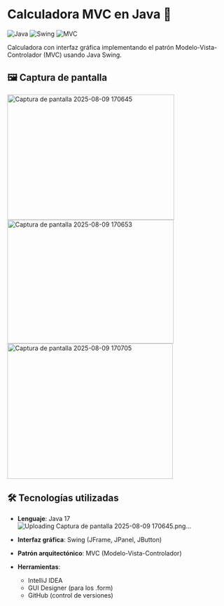 # Calculadora MVC en Java 🧮

![Java](https://img.shields.io/badge/Java-17%2B-blue)
![Swing](https://img.shields.io/badge/GUI-Swing-orange)
![MVC](https://img.shields.io/badge/Arquitectura-MVC-brightgreen)

Calculadora con interfaz gráfica implementando el patrón Modelo-Vista-Controlador (MVC) usando Java Swing.

## 🖼️ Captura de pantalla
<img width="381" height="286" alt="Captura de pantalla 2025-08-09 170645" src="https://github.com/user-attachments/assets/4f0a46fa-4134-4345-bf38-97db618b119c" />
<img width="380" height="282" alt="Captura de pantalla 2025-08-09 170653" src="https://github.com/user-attachments/assets/d04e44df-2fb1-45fa-85fa-c0e08362d234" />
<img width="378" height="309" alt="Captura de pantalla 2025-08-09 170705" src="https://github.com/user-attachments/assets/d52dc13c-dff8-4d48-96d9-c98ac6eda799" />


## 🛠️ Tecnologías utilizadas
- **Lenguaje**: Java 17![Uploading Captura de pantalla 2025-08-09 170645.png…]()

- **Interfaz gráfica**: Swing (JFrame, JPanel, JButton)
- **Patrón arquitectónico**: MVC (Modelo-Vista-Controlador)
- **Herramientas**:
  - IntelliJ IDEA
  - GUI Designer (para los .form)
  - GitHub (control de versiones)
